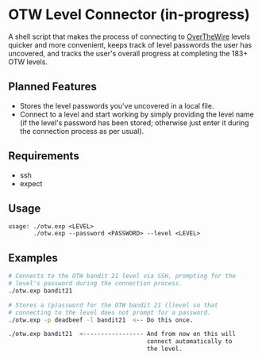 # OTW Level Connector (in-progress)

A shell script that makes the process of connecting to [OverTheWire](https://overthewire.org/wargames/ "OTW")
levels quicker and more convenient, keeps track of level passwords
the user has uncovered, and tracks the user's overall progress at
completing the 183+ OTW levels.

## Planned Features

- Stores the level passwords you've uncovered in a local file.
- Connect to a level and start working by simply providing the level
  name (if the level's password has been stored; otherwise just enter it
  during the connection process as per usual).

## Requirements

- ssh
- expect

## Usage

```
usage: ./otw.exp <LEVEL>
       ./otw.exp --password <PASSWORD> --level <LEVEL>
```

## Examples

```bash
# Connects to the OTW bandit 21 level via SSH, prompting for the
# level's password during the connection process.
./otw.exp bandit21

# Stores a (p)assword for the OTW bandit 21 (l)evel so that
# connecting to the level does not prompt for a password.
./otw.exp -p deadbeef -l bandit21  <-- Do this once.

./otw.exp bandit21  <----------------- And from now on this will
                                       connect automatically to
                                       the level.
```
